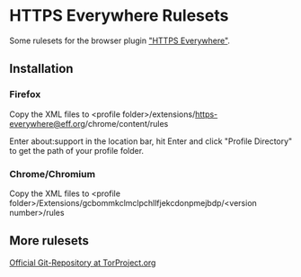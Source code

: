 # HTTPS Everywhere Rulesets

Some rulesets for the browser plugin ["HTTPS Everywhere"](https://www.eff.org/https-everywhere).

## Installation

### Firefox
Copy the XML files to \<profile folder\>/extensions/https-everywhere@eff.org/chrome/content/rules

Enter about:support in the location bar, hit Enter and click "Profile Directory" to get the path of your profile folder.

### Chrome/Chromium
Copy the XML files to \<profile folder\>/Extensions/gcbommkclmclpchllfjekcdonpmejbdp/\<version number\>/rules


## More rulesets
[Official Git-Repository at TorProject.org](https://gitweb.torproject.org/https-everywhere.git/tree/HEAD:/src/chrome/content/rules)
